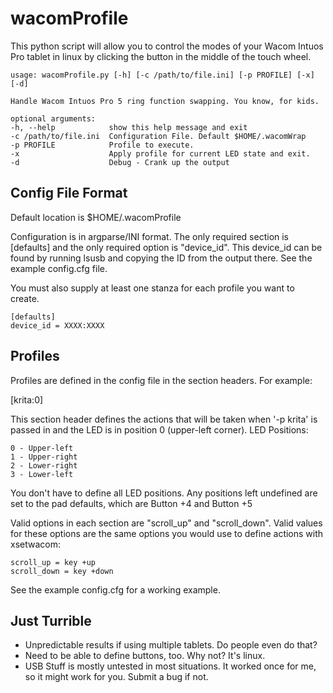 # wacomProfile

This python script will allow you to control the modes of your Wacom Intuos Pro tablet
in linux by clicking the button in the middle of the touch wheel.

	usage: wacomProfile.py [-h] [-c /path/to/file.ini] [-p PROFILE] [-x] [-d]

	Handle Wacom Intuos Pro 5 ring function swapping. You know, for kids.

	optional arguments:
  	-h, --help            show this help message and exit
  	-c /path/to/file.ini  Configuration File. Default $HOME/.wacomWrap
  	-p PROFILE            Profile to execute.
 	-x                    Apply profile for current LED state and exit.
  	-d                    Debug - Crank up the output


Config File Format
------------------

Default location is $HOME/.wacomProfile

Configuration is in argparse/INI format.  The only required section is [defaults]
and the only required option is "device\_id".  This device\_id can be found by running
lsusb and copying the ID from the output there.  See the example config.cfg file.

You must also supply at least one stanza for each profile you want to create.

	[defaults]
	device_id = XXXX:XXXX


Profiles
--------

Profiles are defined in the config file in the section headers.  For example:

[krita:0]

This section header defines the actions that will be taken when '-p krita' is passed
in and the LED is in position 0 (upper-left corner).  LED Positions:

	0 - Upper-left
	1 - Upper-right
	2 - Lower-right
	3 - Lower-left
	
You don't have to define all LED positions.  Any positions left undefined are set to
the pad defaults, which are Button +4 and Button +5

Valid options in each section are "scroll\_up" and "scroll\_down".  Valid values for
these options are the same options you would use to define actions with xsetwacom:

	scroll_up = key +up
	scroll_down = key +down

See the example config.cfg for a working example.

Just Turrible
-------------
* Unpredictable results if using multiple tablets.  Do people even do that?
* Need to be able to define buttons, too.  Why not?  It's linux.
* USB Stuff is mostly untested in most situations.  It worked once for me, so it might work for you.  Submit a bug if not.
